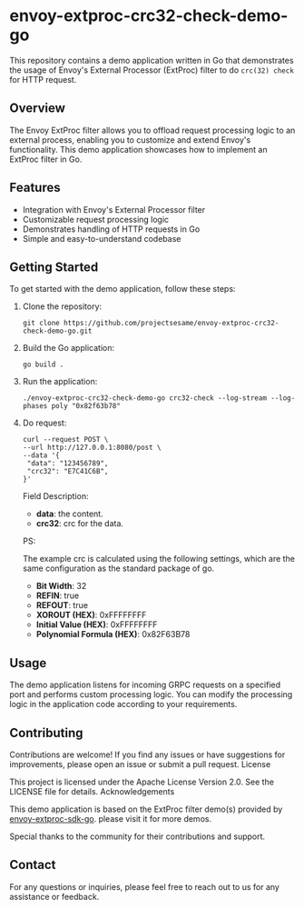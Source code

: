 # envoy-extproc-crc32-check-demo-go

This repository contains a demo application written in Go that demonstrates the usage of Envoy's External Processor (ExtProc) filter to do `crc(32) check` for HTTP request.

## Overview

The Envoy ExtProc filter allows you to offload request processing logic to an external process, enabling you to customize and extend Envoy's functionality. This demo application showcases how to implement an ExtProc filter in Go.

## Features

   + Integration with Envoy's External Processor filter
   + Customizable request processing logic
   + Demonstrates handling of HTTP requests in Go
   + Simple and easy-to-understand codebase

## Getting Started

To get started with the demo application, follow these steps:

  1. Clone the repository:
     ```
     git clone https://github.com/projectsesame/envoy-extproc-crc32-check-demo-go.git
     ```

  2. Build the Go application:
     ```
     go build .
     ```

  3. Run the application:
     ```
     ./envoy-extproc-crc32-check-demo-go crc32-check --log-stream --log-phases poly "0x82f63b78"
     ```

  4. Do request:
     ```
     curl --request POST \
     --url http://127.0.0.1:8080/post \
     --data '{
      "data": "123456789",
      "crc32": "E7C41C6B",
     }'
     ```

     Field Description:

      + **data**:  the content.
      + **crc32**: crc for the data.

     PS:

      The example crc is calculated using the following settings, which are the same configuration as the standard package of go.

      + **Bit Width**:                32
      + **REFIN**:                    true
      + **REFOUT**:                   true
      + **XOROUT (HEX)**:             0xFFFFFFFF
      + **Initial Value (HEX)**:      0xFFFFFFFF
      + **Polynomial Formula (HEX)**: 0x82F63B78








## Usage

The demo application listens for incoming GRPC requests on a specified port and performs custom processing logic. You can modify the processing logic in the application code according to your requirements.

## Contributing

Contributions are welcome! If you find any issues or have suggestions for improvements, please open an issue or submit a pull request.
License

This project is licensed under the Apache License Version 2.0. See the LICENSE file for details.
Acknowledgements

This demo application is based on the ExtProc filter demo(s) provided by [envoy-extproc-sdk-go](https://github.com/wrossmorrow/envoy-extproc-sdk-go). please visit it for more demos.

Special thanks to the community for their contributions and support.

## Contact

For any questions or inquiries, please feel free to reach out to us for any assistance or feedback.